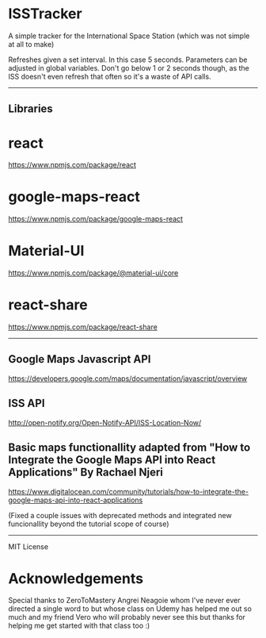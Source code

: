 # ISSTracker

A simple tracker for the International Space Station (which was not simple at all to make)

Refreshes given a set interval. In this case 5 seconds. Parameters can be adjusted in global variables.
Don't go below 1 or 2 seconds though, as the ISS doesn't even refresh that often so it's a waste of API calls.

---

## Libraries

# react

https://www.npmjs.com/package/react

# google-maps-react

https://www.npmjs.com/package/google-maps-react

# Material-UI

https://www.npmjs.com/package/@material-ui/core

# react-share

https://www.npmjs.com/package/react-share

---

## Google Maps Javascript API

https://developers.google.com/maps/documentation/javascript/overview

## ISS API

http://open-notify.org/Open-Notify-API/ISS-Location-Now/

## Basic maps functionallity adapted from "How to Integrate the Google Maps API into React Applications" By Rachael Njeri

https://www.digitalocean.com/community/tutorials/how-to-integrate-the-google-maps-api-into-react-applications

(Fixed a couple issues with deprecated methods and integrated new funcionallity beyond the tutorial scope of course)

---

MIT License

# Acknowledgements

Special thanks to ZeroToMastery Angrei Neagoie whom I've never ever directed a single word to but whose class on Udemy has helped me out so much and my friend Vero who will probably never see this but thanks for helping me get started with that class too :)
